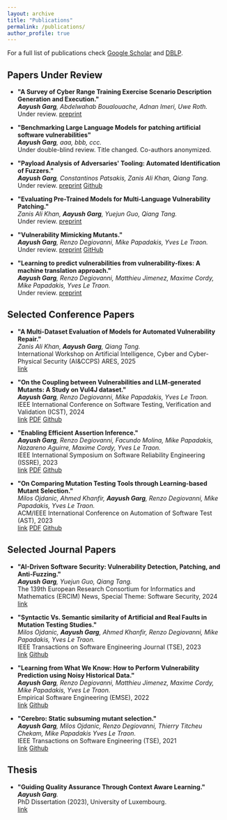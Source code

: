 ```yaml
---
layout: archive
title: "Publications"
permalink: /publications/
author_profile: true
---
```



For a full list of publications check [Google Scholar](https://scholar.google.com/citations?user=UB0hgRAAAAAJ) 
and [DBLP](https://dblp.org/pid/36/8488.html).


Papers Under Review
-------------------

* **"A Survey of Cyber Range Training Exercise Scenario Description Generation and Execution."**<br>
_**Aayush Garg**, Abdelwahab Boualouache, Adnan Imeri, Uwe Roth._<br>
Under review. [preprint](https://draayushgarg.github.io/files/A_Survey_of_Cyber_Range_Training_Exercise_Scenario_Description_Generation_and_Execution.pdf)

* **"Benchmarking Large Language Models for patching artificial software vulnerabilities"**<br>
_**Aayush Garg**, aaa, bbb, ccc._<br>
Under double-blind review. Title changed. Co-authors anonymized.

* **"Payload Analysis of Adversaries' Tooling: Automated Identification of Fuzzers."**<br>
_**Aayush Garg**, Constantinos Patsakis, Zanis Ali Khan, Qiang Tang._<br>
Under review. [preprint](https://doi.org/10.36227/techrxiv.173385946.65994728/v1) [Github](https://github.com/garghub/fuzzing)

* **"Evaluating Pre-Trained Models for Multi-Language Vulnerability Patching."**<br>
_Zanis Ali Khan, **Aayush Garg**, Yuejun Guo, Qiang Tang._<br>
Under review. [preprint](https://doi.org/10.48550/arXiv.2501.07339)

* **"Vulnerability Mimicking Mutants."**<br>
_**Aayush Garg**, Renzo Degiovanni, Mike Papadakis, Yves Le Traon._<br>
Under review. [preprint](https://draayushgarg.github.io/files/VulnerabilityMimickingMutants.pdf) [GitHub](https://github.com/garghub/mystique)

* **"Learning to predict vulnerabilities from vulnerability-fixes: A machine translation approach."**<br>
_**Aayush Garg**, Renzo Degiovanni, Matthieu Jimenez, Maxime Cordy, Mike Papadakis, Yves Le Traon._<br>
Under review. [preprint](https://draayushgarg.github.io/files/LearningToPredictVulnerabilitiesFromVulnerability-Fixes_AMachineTranslationApproach.pdf)


Selected Conference Papers
--------------------------

* **"A Multi-Dataset Evaluation of Models for Automated Vulnerability Repair."**<br>
_Zanis Ali Khan, **Aayush Garg**, Qiang Tang._<br>
International Workshop on Artificial Intelligence, Cyber and Cyber-Physical Security (AI&CCPS) ARES, 2025<br>
[link](https://doi.org/10.1007/978-3-032-00630-1_5)

* **"On the Coupling between Vulnerabilities and LLM-generated Mutants: A Study on Vul4J dataset."**<br>
_**Aayush Garg**, Renzo Degiovanni, Mike Papadakis, Yves Le Traon._<br>
IEEE International Conference on Software Testing, Verification and Validation (ICST), 2024<br>
[link](https://doi.ieeecomputersociety.org/10.1109/ICST60714.2024.00035) [PDF](https://draayushgarg.github.io/files/VulnerabilityCouplingMutants.pdf) [Github](https://github.com/garghub/VulnerabilityCouplingMutants)

* **"Enabling Efficient Assertion Inference."**<br>
_**Aayush Garg**, Renzo Degiovanni, Facundo Molina, Mike Papadakis, Nazareno Aguirre, Maxime Cordy, Yves Le Traon._<br>
IEEE International Symposium on Software Reliability Engineering (ISSRE), 2023<br>
[link](https://ieeexplore.ieee.org/document/10301231) [PDF](https://draayushgarg.github.io/files/Enabling_Efficient_Assertion_Inference.pdf) [Github](https://github.com/garghub/seeker)

* **"On Comparing Mutation Testing Tools through Learning-based Mutant Selection."**<br>
_Milos Ojdanic, Ahmed Khanfir, **Aayush Garg**, Renzo Degiovanni, Mike Papadakis, Yves Le Traon._<br>
ACM/IEEE International Conference on Automation of Software Test (AST), 2023<br>
[link](https://ieeexplore.ieee.org/document/10173980) [PDF](https://draayushgarg.github.io/files/OnComparingMutationTestingToolsThroughLearning-basedMutantSelection.pdf) [Github](https://github.com/serval-uni-lu/The_dataset_of_large_case_studies_on_mutants_similarity_with_bugs)

Selected Journal Papers
------------------------

* **"AI-Driven Software Security: Vulnerability Detection, Patching, and Anti-Fuzzing."**<br>
_**Aayush Garg**, Yuejun Guo, Qiang Tang._<br>
The 139th European Research Consortium for Informatics and Mathematics (ERCIM) News, Special Theme: Software Security, 2024<br>
[link](https://ercim-news.ercim.eu/en139/special/ai-driven-software-security-vulnerability-detection-patching-and-anti-fuzzing)

* **"Syntactic Vs. Semantic similarity of Artificial and Real Faults in Mutation Testing Studies."**<br>
_Milos Ojdanic, **Aayush Garg**, Ahmed Khanfir, Renzo Degiovanni, Mike Papadakis, Yves Le Traon._<br>
IEEE Transactions on Software Engineering Journal (TSE), 2023<br>
[link](https://ieeexplore.ieee.org/document/10136793) [Github](https://github.com/serval-uni-lu/The_dataset_of_large_case_studies_on_mutants_similarity_with_bugs)

* **"Learning from What We Know: How to Perform Vulnerability Prediction using Noisy Historical Data."**<br>
_**Aayush Garg**, Renzo Degiovanni, Matthieu Jimenez, Maxime Cordy, Mike Papadakis, Yves Le Traon._<br>
Empirical Software Engineering (EMSE), 2022<br>
[link](https://link.springer.com/article/10.1007/s10664-022-10197-4) [Github](https://github.com/garghub/TROVON)

* **"Cerebro: Static subsuming mutant selection."**<br>
_**Aayush Garg**, Milos Ojdanic, Renzo Degiovanni, Thierry Titcheu Chekam, Mike Papadakis Yves Le Traon._<br>
IEEE Transactions on Software Engineering (TSE), 2021<br>
[link](https://doi.ieeecomputersociety.org/10.1109/TSE.2022.3140510) [Github](https://github.com/garghub/Cerebro)


Thesis
-------
* **"Guiding Quality Assurance Through Context Aware Learning."**<br>
_**Aayush Garg**._<br>
PhD Dissertation (2023), University of Luxembourg.<br>
[link](https://orbilu.uni.lu/handle/10993/55042)
